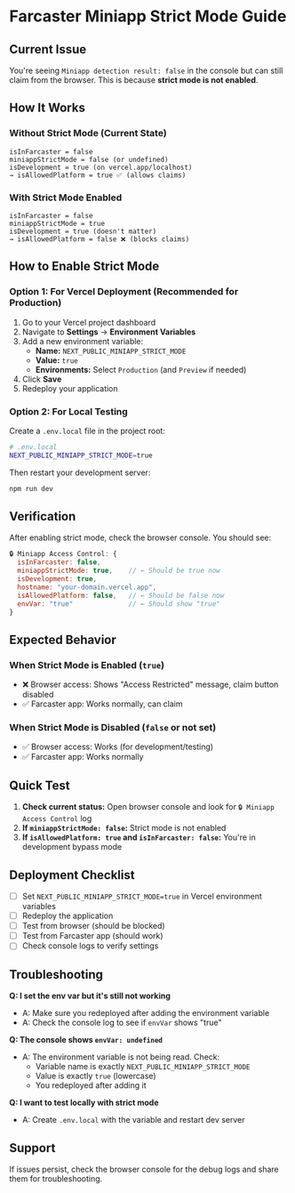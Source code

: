 # Farcaster Miniapp Strict Mode Guide

## Current Issue
You're seeing `Miniapp detection result: false` in the console but can still claim from the browser. This is because **strict mode is not enabled**.

## How It Works

### Without Strict Mode (Current State)
```
isInFarcaster = false
miniappStrictMode = false (or undefined)
isDevelopment = true (on vercel.app/localhost)
→ isAllowedPlatform = true ✅ (allows claims)
```

### With Strict Mode Enabled
```
isInFarcaster = false
miniappStrictMode = true
isDevelopment = true (doesn't matter)
→ isAllowedPlatform = false ❌ (blocks claims)
```

## How to Enable Strict Mode

### Option 1: For Vercel Deployment (Recommended for Production)

1. Go to your Vercel project dashboard
2. Navigate to **Settings** → **Environment Variables**
3. Add a new environment variable:
   - **Name:** `NEXT_PUBLIC_MINIAPP_STRICT_MODE`
   - **Value:** `true`
   - **Environments:** Select `Production` (and `Preview` if needed)
4. Click **Save**
5. Redeploy your application

### Option 2: For Local Testing

Create a `.env.local` file in the project root:

```bash
# .env.local
NEXT_PUBLIC_MINIAPP_STRICT_MODE=true
```

Then restart your development server:
```bash
npm run dev
```

## Verification

After enabling strict mode, check the browser console. You should see:

```javascript
🔒 Miniapp Access Control: {
  isInFarcaster: false,
  miniappStrictMode: true,    // ← Should be true now
  isDevelopment: true,
  hostname: "your-domain.vercel.app",
  isAllowedPlatform: false,   // ← Should be false now
  envVar: "true"              // ← Should show "true"
}
```

## Expected Behavior

### When Strict Mode is Enabled (`true`)
- ❌ Browser access: Shows "Access Restricted" message, claim button disabled
- ✅ Farcaster app: Works normally, can claim

### When Strict Mode is Disabled (`false` or not set)
- ✅ Browser access: Works (for development/testing)
- ✅ Farcaster app: Works normally

## Quick Test

1. **Check current status:** Open browser console and look for `🔒 Miniapp Access Control` log
2. **If `miniappStrictMode: false`:** Strict mode is not enabled
3. **If `isAllowedPlatform: true` and `isInFarcaster: false`:** You're in development bypass mode

## Deployment Checklist

- [ ] Set `NEXT_PUBLIC_MINIAPP_STRICT_MODE=true` in Vercel environment variables
- [ ] Redeploy the application
- [ ] Test from browser (should be blocked)
- [ ] Test from Farcaster app (should work)
- [ ] Check console logs to verify settings

## Troubleshooting

**Q: I set the env var but it's still not working**
- A: Make sure you redeployed after adding the environment variable
- A: Check the console log to see if `envVar` shows "true"

**Q: The console shows `envVar: undefined`**
- A: The environment variable is not being read. Check:
  - Variable name is exactly `NEXT_PUBLIC_MINIAPP_STRICT_MODE`
  - Value is exactly `true` (lowercase)
  - You redeployed after adding it

**Q: I want to test locally with strict mode**
- A: Create `.env.local` with the variable and restart dev server

## Support

If issues persist, check the browser console for the debug logs and share them for troubleshooting.
